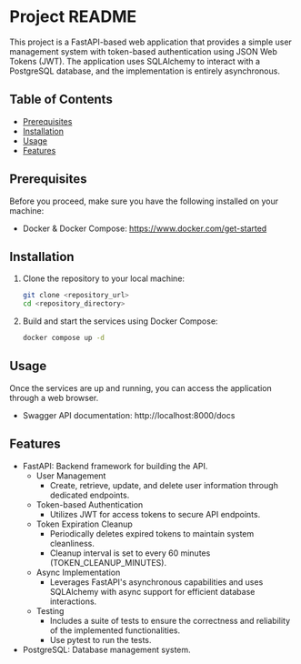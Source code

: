 # Project README
This project is a FastAPI-based web application that provides a simple user management system with token-based authentication using JSON Web Tokens (JWT). The application uses SQLAlchemy to interact with a PostgreSQL database, and the implementation is entirely asynchronous.

## Table of Contents
* [Prerequisites](#prerequisites)
* [Installation](#installation)
* [Usage](#usage)
* [Features](#features)

## Prerequisites
Before you proceed, make sure you have the following installed on your machine:
* Docker & Docker Compose: https://www.docker.com/get-started
  
## Installation
1. Clone the repository to your local machine:
    ```bash
    git clone <repository_url>
    cd <repository_directory>
    ```
2. Build and start the services using Docker Compose:
   ```bash
   docker compose up -d
   ```

## Usage
Once the services are up and running, you can access the application through a web browser.
* Swagger API documentation: http://localhost:8000/docs

## Features
* FastAPI: Backend framework for building the API.
    * User Management
        * Create, retrieve, update, and delete user information through dedicated endpoints.
    * Token-based Authentication
        * Utilizes JWT for access tokens to secure API endpoints.
    * Token Expiration Cleanup
        * Periodically deletes expired tokens to maintain system cleanliness.
        * Cleanup interval is set to every 60 minutes (TOKEN_CLEANUP_MINUTES).
    * Async Implementation
        * Leverages FastAPI's asynchronous capabilities and uses SQLAlchemy with async support for efficient database interactions.
    * Testing
        * Includes a suite of tests to ensure the correctness and reliability of the implemented functionalities. 
        * Use pytest to run the tests.
* PostgreSQL: Database management system.
